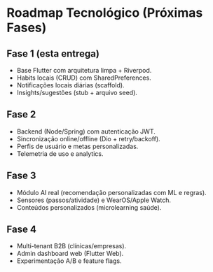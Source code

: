 
# Roadmap Tecnológico (Próximas Fases)

## Fase 1 (esta entrega)
- Base Flutter com arquitetura limpa + Riverpod.
- Habits locais (CRUD) com SharedPreferences.
- Notificações locais diárias (scaffold).
- Insights/sugestões (stub + arquivo seed).

## Fase 2
- Backend (Node/Spring) com autenticação JWT.
- Sincronização online/offline (Dio + retry/backoff).
- Perfis de usuário e metas personalizadas.
- Telemetria de uso e analytics.

## Fase 3
- Módulo AI real (recomendação personalizadas com ML e regras).
- Sensores (passos/atividade) e WearOS/Apple Watch.
- Conteúdos personalizados (microlearning saúde).

## Fase 4
- Multi-tenant B2B (clínicas/empresas).
- Admin dashboard web (Flutter Web).
- Experimentação A/B e feature flags.
